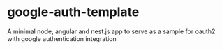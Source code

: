 # google-auth-template
A minimal node, angular and nest.js app to serve as a sample for oauth2 with google authentication integration
